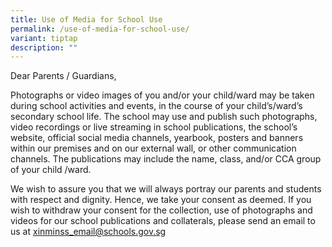 ```yaml
---
title: Use of Media for School Use
permalink: /use-of-media-for-school-use/
variant: tiptap
description: ""
---
```

<p>Dear Parents / Guardians,</p>
<p>Photographs or video images of you and/or your child/ward may be taken
during school activities and events, in the course of your child’s/ward’s
secondary school life. The school may use and publish such photographs,
video recordings or live streaming in school publications, the school’s
website, official social media channels, yearbook, posters and banners
within our premises and on our external wall, or other communication channels.
The publications may include the name, class, and/or CCA group of your
child /ward.</p>
<p>We wish to assure you that we will always portray our parents and students
with respect and dignity. Hence, we take your consent as deemed. If you
wish to withdraw your consent for the collection, use of photographs and
videos for our school publications and collaterals, please send an email
to us at <a href="xinminss_email@schools.gov.sg" rel="noopener noreferrer nofollow" target="_blank">xinminss_email@schools.gov.sg</a>
</p>